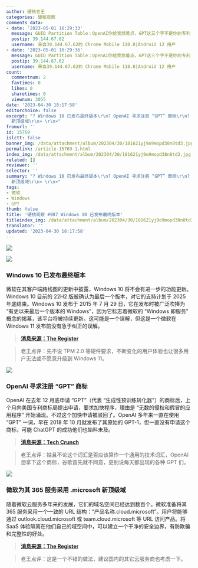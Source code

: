 ```yaml
---
author: 硬核老王
categories: 硬核观察
comments_data:
- date: '2023-05-01 16:29:33'
  message: GUID Partition Table：OpenAI你给我悠着点，GPT这三个字不是你的专利
  postip: 39.144.67.62
  username: 来自39.144.67.62的 Chrome Mobile 110.0|Android 12 用户
- date: '2023-05-01 16:29:36'
  message: GUID Partition Table：OpenAI你给我悠着点，GPT这三个字不是你的专利
  postip: 39.144.67.62
  username: 来自39.144.67.62的 Chrome Mobile 110.0|Android 12 用户
count:
  commentnum: 2
  favtimes: 0
  likes: 0
  sharetimes: 0
  viewnum: 3055
date: '2023-04-30 18:17:58'
editorchoice: false
excerpt: "? Windows 10 已发布最终版本\r\n? OpenAI 寻求注册 “GPT” 商标\r\n? 微软为其 365 服务采用 .microsoft
  新顶级域\r\n» \r\n»"
fromurl: ''
id: 15769
islctt: false
banner_img: /data/attachment/album/202304/30/181621yj9o9mopd38n8td3.jpg
permalink: /article-15769-1.html
index_img: /data/attachment/album/202304/30/181621yj9o9mopd38n8td3.jpg
related: []
reviewer: ''
selector: ''
summary: "? Windows 10 已发布最终版本\r\n? OpenAI 寻求注册 “GPT” 商标\r\n? 微软为其 365 服务采用 .microsoft
  新顶级域\r\n» \r\n»"
tags:
- 微软
- Windows
- GPT
thumb: false
title: '硬核观察 #987 Windows 10 已发布最终版本'
titleindex_img: /data/attachment/album/202304/30/181621yj9o9mopd38n8td3.jpg
translator: ''
updated: '2023-04-30 18:17:58'
---
```


![](/data/attachment/album/202304/30/181621yj9o9mopd38n8td3.jpg)


![](/data/attachment/album/202304/30/181713hgptitt7gft1f3hb.jpg)


### Windows 10 已发布最终版本


微软在其客户端路线图的更新中披露，Windows 10 将不会有进一步的功能更新。Windows 10 目前的 22H2 版被确认为最后一个版本，对它的支持计划于 2025 年底结束。Windows 10 发布于 2015 年 7 月 29 日，它在发布时被广泛吹捧为 “有史以来最后一个版本的 Windows”，因为它标志着微软的 “Windows 即服务” 概念的揭幕，该平台将被持续更新。这可能是一个误解，但这是一个微软在 Windows 11 发布前没有急于纠正的误解。



> 
> **[消息来源：The Register](https://www.theregister.com/2023/04/28/no_more_updates_for_windows_10/)**
> 
> 
> 



> 
> 老王点评：先不说 TPM 2.0 等硬件要求，不断变化的用户体验也让很多用户无法或不愿意升级到 Windows 11。
> 
> 
> 


![](/data/attachment/album/202304/30/181649qhd29wlzovxlvxz1.jpg)


### OpenAI 寻求注册 “GPT” 商标


OpenAI 在去年 12 月底申请 “GPT”（代表 “生成性预训练转化器”）的商标后，上个月向美国专利商标局提出申请，要求加快程序，理由是 “无数的侵权和假冒的应用程序” 开始涌现。不过这个加快申请被驳回了。OpenAI 多年来一直在使用 “GPT” 一词，早在 2018 年 10 月就发布了其原始的 GPT-1，但一直没有申请这个商标，可能 ChatGPT 的成功他们也始料未及。



> 
> **[消息来源：Tech Crunch](https://techcrunch.com/2023/04/24/gpt-may-be-trademarked-soon-if-openai-has-its-way/)**
> 
> 
> 



> 
> 老王点评：姑且不论这个词汇是否应该算作一个通用的技术词汇，OpenAI 想拿下这个商标，谷歌首先就不同意，更别说每天都出现的各种 GPT 们。
> 
> 
> 


![](/data/attachment/album/202304/30/181635pw3e2eiqw1jk4wp3.jpg)


### 微软为其 365 服务采用 .microsoft 新顶级域


随着微软云服务多年来的发展，它们的域名空间已经达到数百个。微软准备将其 365 服务采用一个一致的 URL 结构：“产品名称.cloud.microsoft”。用户将能够通过 outlook.cloud.microsoft 或 team.cloud.microsoft 等 URL 访问产品。将 SaaS 体验隔离在他们自己的域空间中，可以建立一个干净的安全边界，有防欺骗和完整性的好处。



> 
> **[消息来源：The Register](https://www.theregister.com/2023/04/27/cloud_microsoft_365/)**
> 
> 
> 



> 
> 老王点评：这是一个不错的做法，建议国内的其它云服务商也考虑一下。
> 
> 
>